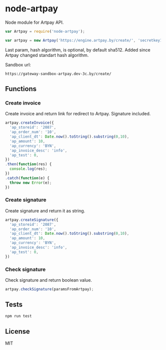 # node-artpay
Node module for Artpay API.

```javascript
var Artpay = require('node-artpay');

var artpay = new Artpay('https://engine.artpay.by/create/', 'secretkey1', 'secretkey2'[, 'sha512']);
```
Last param, hash algorithm, is optional, by default sha512. Added since Artpay changed standart hash algorithm.

Sandbox url:
```
https://gateway-sandbox-artpay.dev-3c.by/create/
```
## Functions
### Create invoice
Create invoice and return link for redirect to Artpay. Signature included.
```javascript
artpay.createInvoice({
  'ap_storeid': '2087',
  'ap_order_num': '10',
  'ap_client_dt': Date.now().toString().substring(0,10),
  'ap_amount': 10,
  'ap_currency': 'BYN',
  'ap_invoice_desc': 'info',
  'ap_test': 0,
})
.then(function(res) {
  console.log(res);
})
.catch(function(e) {
  throw new Error(e);
})
```

### Create signature
Create signature and return it as string.
```javascript
artpay.createSignature({
  'ap_storeid': '2087',
  'ap_order_num': '10',
  'ap_client_dt': Date.now().toString().substring(0,10),
  'ap_amount': 10,
  'ap_currency': 'BYN',
  'ap_invoice_desc': 'info',
  'ap_test': 0,
})
```

### Check signature
Check signature and return boolean value.
```javascript
artpay.checkSignature(paramsFromArtpay);
```

## Tests
```bash
npm run test
```
## License
MIT